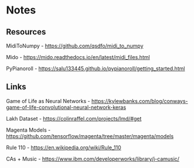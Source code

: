 # Notes

## Resources

MidiToNumpy - https://github.com/qsdfo/midi_to_numpy

Mido - https://mido.readthedocs.io/en/latest/midi_files.html

PyPianoroll - https://salu133445.github.io/pypianoroll/getting_started.html

## Links

Game of Life as Neural Networks - https://kylewbanks.com/blog/conways-game-of-life-convolutional-neural-network-keras

Lakh Dataset - https://colinraffel.com/projects/lmd/#get

Magenta Models - https://github.com/tensorflow/magenta/tree/master/magenta/models

Rule 110 - https://en.wikipedia.org/wiki/Rule_110

CAs + Music - https://www.ibm.com/developerworks/library/j-camusic/

